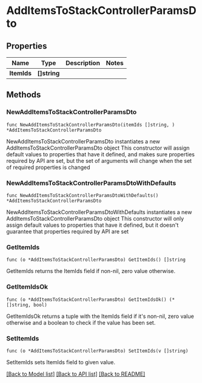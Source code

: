# AddItemsToStackControllerParamsDto

## Properties

Name | Type | Description | Notes
------------ | ------------- | ------------- | -------------
**ItemIds** | **[]string** |  | 

## Methods

### NewAddItemsToStackControllerParamsDto

`func NewAddItemsToStackControllerParamsDto(itemIds []string, ) *AddItemsToStackControllerParamsDto`

NewAddItemsToStackControllerParamsDto instantiates a new AddItemsToStackControllerParamsDto object
This constructor will assign default values to properties that have it defined,
and makes sure properties required by API are set, but the set of arguments
will change when the set of required properties is changed

### NewAddItemsToStackControllerParamsDtoWithDefaults

`func NewAddItemsToStackControllerParamsDtoWithDefaults() *AddItemsToStackControllerParamsDto`

NewAddItemsToStackControllerParamsDtoWithDefaults instantiates a new AddItemsToStackControllerParamsDto object
This constructor will only assign default values to properties that have it defined,
but it doesn't guarantee that properties required by API are set

### GetItemIds

`func (o *AddItemsToStackControllerParamsDto) GetItemIds() []string`

GetItemIds returns the ItemIds field if non-nil, zero value otherwise.

### GetItemIdsOk

`func (o *AddItemsToStackControllerParamsDto) GetItemIdsOk() (*[]string, bool)`

GetItemIdsOk returns a tuple with the ItemIds field if it's non-nil, zero value otherwise
and a boolean to check if the value has been set.

### SetItemIds

`func (o *AddItemsToStackControllerParamsDto) SetItemIds(v []string)`

SetItemIds sets ItemIds field to given value.



[[Back to Model list]](../README.md#documentation-for-models) [[Back to API list]](../README.md#documentation-for-api-endpoints) [[Back to README]](../README.md)


